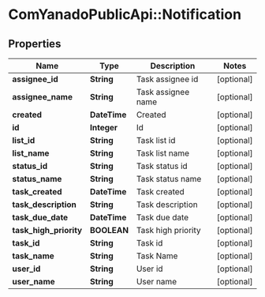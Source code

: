 # ComYanadoPublicApi::Notification

## Properties
Name | Type | Description | Notes
------------ | ------------- | ------------- | -------------
**assignee_id** | **String** | Task assignee id | [optional] 
**assignee_name** | **String** | Task assignee name | [optional] 
**created** | **DateTime** | Created | [optional] 
**id** | **Integer** | Id | [optional] 
**list_id** | **String** | Task list id | [optional] 
**list_name** | **String** | Task list name | [optional] 
**status_id** | **String** | Task status id | [optional] 
**status_name** | **String** | Task status name | [optional] 
**task_created** | **DateTime** | Task created | [optional] 
**task_description** | **String** | Task description | [optional] 
**task_due_date** | **DateTime** | Task due date | [optional] 
**task_high_priority** | **BOOLEAN** | Task high priority | [optional] 
**task_id** | **String** | Task id | [optional] 
**task_name** | **String** | Task Name | [optional] 
**user_id** | **String** | User id | [optional] 
**user_name** | **String** | User name | [optional] 


